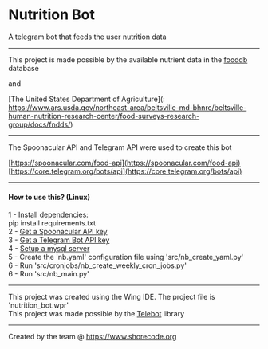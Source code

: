 # Nutrition Bot
A telegram bot that feeds the user nutrition data

***
This project is made possible by the available nutrient data in the [fooddb](www.foodb.ca)  database 

and

[The United States Department of Agriculture](: https://www.ars.usda.gov/northeast-area/beltsville-md-bhnrc/beltsville-human-nutrition-research-center/food-surveys-research-group/docs/fndds/) 

***

The Spoonacular API and Telegram API were used to create this bot

[https://spoonacular.com/food-api](https://spoonacular.com/food-api) 
[https://core.telegram.org/bots/api](https://core.telegram.org/bots/api) 


***
####  How to use this? (Linux)
1 - Install dependencies:  
pip install requirements.txt  
2 - [Get a Spoonacular API key](https://spoonacular.com/food-api)  
3 - [Get a Telegram Bot API key](https://core.telegram.org/bots/api)  
4 - [Setup a mysql server](https://dev.mysql.com/doc/mysql-getting-started/en/)   
5 - Create the 'nb.yaml' configuration file using 'src/nb_create_yaml.py'  
6 - Run 'src/cronjobs/nb_create_weekly_cron_jobs.py'  
6 - Run 'src/nb_main.py'

***
This project was created using the Wing IDE. The project file is 'nutrition_bot.wpr'  
This project was made possible by the [Telebot](https://github.com/eternnoir/pyTelegramBotAPI) library

***
Created by the team @ https://www.shorecode.org
